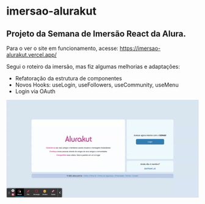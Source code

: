 # imersao-alurakut


## Projeto da Semana de Imersão React da Alura.

Para o ver o site em funcionamento, acesse: https://imersao-alurakut.vercel.app/

Segui o roteiro da imersão, mas fiz algumas melhorias e adaptações:

- Refatoração da estrutura de componentes
- Novos Hooks: useLogin, useFollowers, useCommunity, useMenu
- Login via OAuth

<p align="center"><img src='demos/login_demo.gif' /></p>
